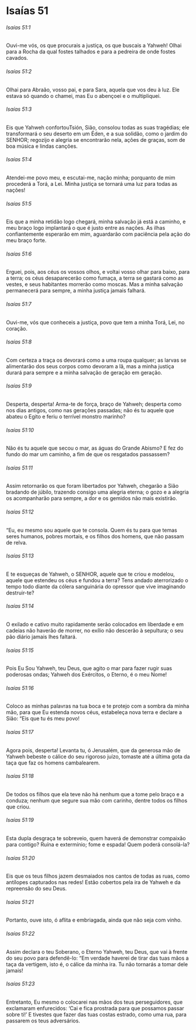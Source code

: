 # Isaías 51

###### Isaías 51:1

Ouvi-me vós, os que procurais a justiça, os que buscais a Yahweh! Olhai para a Rocha da qual fostes talhados e para a pedreira de onde fostes cavados.

###### Isaías 51:2

Olhai para Abraão, vosso pai, e para Sara, aquela que vos deu à luz. Ele estava só quando o chamei, mas Eu o abençoei e o multipliquei.

###### Isaías 51:3

Eis que Yahweh confortouTsión, Sião, consolou todas as suas tragédias; ele transformará o seu deserto em um Éden, e a sua solidão, como o jardim do SENHOR; regozijo e alegria se encontrarão nela, ações de graças, som de boa música e lindas canções.

###### Isaías 51:4

Atendei-me povo meu, e escutai-me, nação minha; porquanto de mim procederá a Torá, a Lei. Minha justiça se tornará uma luz para todas as nações!

###### Isaías 51:5

Eis que a minha retidão logo chegará, minha salvação já está a caminho, e meu braço logo implantará o que é justo entre as nações. As ilhas confiantemente esperarão em mim, aguardarão com paciência pela ação do meu braço forte.

###### Isaías 51:6

Erguei, pois, aos céus os vossos olhos, e voltai vosso olhar para baixo, para a terra; os céus desaparecerão como fumaça, a terra se gastará como as vestes, e seus habitantes morrerão como moscas. Mas a minha salvação permanecerá para sempre, a minha justiça jamais falhará.

###### Isaías 51:7

Ouvi-me, vós que conheceis a justiça, povo que tem a minha Torá, Lei, no coração.

###### Isaías 51:8

Com certeza a traça os devorará como a uma roupa qualquer; as larvas se alimentarão dos seus corpos como devoram a lã, mas a minha justiça durará para sempre e a minha salvação de geração em geração.

###### Isaías 51:9

Desperta, desperta! Arma-te de força, braço de Yahweh; desperta como nos dias antigos, como nas gerações passadas; não és tu aquele que abateu o Egito e feriu o terrível monstro marinho?

###### Isaías 51:10

Não és tu aquele que secou o mar, as águas do Grande Abismo? E fez do fundo do mar um caminho, a fim de que os resgatados passassem?

###### Isaías 51:11

Assim retornarão os que foram libertados por Yahweh, chegarão a Sião bradando de júbilo, trazendo consigo uma alegria eterna; o gozo e a alegria os acompanharão para sempre, a dor e os gemidos não mais existirão.

###### Isaías 51:12

“Eu, eu mesmo sou aquele que te consola. Quem és tu para que temas seres humanos, pobres mortais, e os filhos dos homens, que não passam de relva.

###### Isaías 51:13

E te esqueças de Yahweh, o SENHOR, aquele que te criou e modelou, aquele que estendeu os céus e fundou a terra? Tens andado aterrorizado o tempo todo diante da cólera sanguinária do opressor que vive imaginando destruir-te?

###### Isaías 51:14

O exilado e cativo muito rapidamente serão colocados em liberdade e em cadeias não haverão de morrer, no exílio não descerão à sepultura; o seu pão diário jamais lhes faltará.

###### Isaías 51:15

Pois Eu Sou Yahweh, teu Deus, que agito o mar para fazer rugir suas poderosas ondas; Yahweh dos Exércitos, o Eterno, é o meu Nome!

###### Isaías 51:16

Coloco as minhas palavras na tua boca e te protejo com a sombra da minha mão, para que Eu estenda novos céus, estabeleça nova terra e declare a Sião: “Eis que tu és meu povo!

###### Isaías 51:17

Agora pois, desperta! Levanta tu, ó Jerusalém, que da generosa mão de Yahweh bebeste o cálice do seu rigoroso juízo, tomaste até a última gota da taça que faz os homens cambalearem.

###### Isaías 51:18

De todos os filhos que ela teve não há nenhum que a tome pelo braço e a conduza; nenhum que segure sua mão com carinho, dentre todos os filhos que criou.

###### Isaías 51:19

Esta dupla desgraça te sobreveio, quem haverá de demonstrar compaixão para contigo? Ruína e extermínio; fome e espada! Quem poderá consolá-la?

###### Isaías 51:20

Eis que os teus filhos jazem desmaiados nos cantos de todas as ruas, como antílopes capturados nas redes! Estão cobertos pela ira de Yahweh e da repreensão do seu Deus.

###### Isaías 51:21

Portanto, ouve isto, ó aflita e embriagada, ainda que não seja com vinho.

###### Isaías 51:22

Assim declara o teu Soberano, o Eterno Yahweh, teu Deus, que vai à frente do seu povo para defendê-lo: “Em verdade haverei de tirar das tuas mãos a taça da vertigem, isto é, o cálice da minha ira. Tu não tornarás a tomar dele jamais!

###### Isaías 51:23

Entretanto, Eu mesmo o colocarei nas mãos dos teus perseguidores, que exclamaram enfurecidos: ‘Cai e fica prostrada para que possamos passar sobre ti!’ E tivestes que fazer das tuas costas estrado, como uma rua, para passarem os teus adversários.

